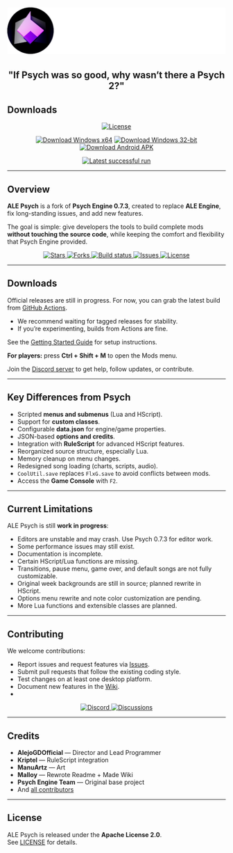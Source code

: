<h1 align="center">
  <img src="art/githubLogo.png" alt="ALE Psych Logo">
</h1>

<h2 align="center">
  "If Psych was so good, why wasn’t there a Psych 2?"  
</h2>

## Downloads

<p align="center">
  <a href="https://github.com/ALE-Psych-Crew/ALE-Psych/blob/main/LICENSE">
    <img alt="License" src="https://img.shields.io/github/license/ALE-Psych-Crew/ALE-Psych?style=flat-square">
  </a>
</p>


<p align="center">
  <a href="https://github.com/ALE-Psych-Crew/ALE-Psych/actions/runs/17804508136/artifacts/4037104941"><img alt="Download Windows x64" src="https://img.shields.io/badge/Windows%20x64-download-2ea44f.svg"></a>
  <a href="https://github.com/ALE-Psych-Crew/ALE-Psych/actions/runs/17804508112/artifacts/4037108675"><img alt="Download Windows 32-bit" src="https://img.shields.io/badge/Windows%2032--bit-download-2ea44f.svg"></a>
  <a href="https://github.com/ALE-Psych-Crew/ALE-Psych/actions/runs/17804508108/artifacts/4037285682"><img alt="Download Android APK" src="https://img.shields.io/badge/Android%20APK-download-2ea44f.svg"></a>
</p>

<p align="center">
  <a href="https://github.com/ALE-Psych-Crew/ALE-Psych/actions?query=branch%3Amain+is%3Asuccess"><img alt="Latest successful run" src="https://img.shields.io/badge/Latest%20successful%20run-view-0366d6.svg"></a>
</p>


---

## Overview
**ALE Psych** is a fork of **Psych Engine 0.7.3**, created to replace **ALE Engine**, fix long-standing issues, and add new features.  

The goal is simple: give developers the tools to build complete mods **without touching the source code**, while keeping the comfort and flexibility that Psych Engine provided.  

<p align="center">
  <a href="https://github.com/ALE-Psych-Crew/ALE-Psych/stargazers">
    <img alt="Stars" src="https://img.shields.io/github/stars/ALE-Psych-Crew/ALE-Psych?style=flat-square">
  </a>
  <a href="https://github.com/ALE-Psych-Crew/ALE-Psych/network/members">
    <img alt="Forks" src="https://img.shields.io/github/forks/ALE-Psych-Crew/ALE-Psych?style=flat-square">
  </a>
  <a href="https://github.com/ALE-Psych-Crew/ALE-Psych/actions">
    <img alt="Build status" src="https://img.shields.io/github/actions/workflow/status/ALE-Psych-Crew/ALE-Psych/windows.yml?style=flat-square&label=build">
  </a>
  <a href="https://github.com/ALE-Psych-Crew/ALE-Psych/issues">
    <img alt="Issues" src="https://img.shields.io/github/issues/ALE-Psych-Crew/ALE-Psych?style=flat-square">
  </a>
  <a href="https://github.com/ALE-Psych-Crew/ALE-Psych/blob/main/LICENSE">
    <img alt="License" src="https://img.shields.io/github/license/ALE-Psych-Crew/ALE-Psych?style=flat-square">
  </a>
</p>


---

## Downloads
Official releases are still in progress. For now, you can grab the latest build from [GitHub Actions](https://github.com/ALE-Engine-Crew/ALE-Psych/actions).  

- We recommend waiting for tagged releases for stability.  
- If you’re experimenting, builds from Actions are fine.  

See the [Getting Started Guide](https://github.com/ALE-Psych-Crew/ALE-Psych/wiki) for setup instructions.  

**For players:** press **Ctrl + Shift + M** to open the Mods menu.  

Join the [Discord server](https://discord.gg/NP4U9CUrsH) to get help, follow updates, or contribute.  

---

## Key Differences from Psych
- Scripted **menus and submenus** (Lua and HScript).  
- Support for **custom classes**.  
- Configurable **data.json** for engine/game properties.  
- JSON-based **options and credits**.  
- Integration with **RuleScript** for advanced HScript features.  
- Reorganized source structure, especially Lua.  
- Memory cleanup on menu changes.  
- Redesigned song loading (charts, scripts, audio).  
- `CoolUtil.save` replaces `FlxG.save` to avoid conflicts between mods.  
- Access the **Game Console** with `F2`.  

---

## Current Limitations
ALE Psych is still **work in progress**:  

- Editors are unstable and may crash. Use Psych 0.7.3 for editor work.  
- Some performance issues may still exist.  
- Documentation is incomplete.  
- Certain HScript/Lua functions are missing.  
- Transitions, pause menu, game over, and default songs are not fully customizable.  
- Original week backgrounds are still in source; planned rewrite in HScript.  
- Options menu rewrite and note color customization are pending.  
- More Lua functions and extensible classes are planned.  

---

## Contributing
We welcome contributions:  

- Report issues and request features via [Issues](https://github.com/ALE-Engine-Crew/ALE-Psych/issues).  
- Submit pull requests that follow the existing coding style.  
- Test changes on at least one desktop platform.  
- Document new features in the [Wiki](https://github.com/ALE-Psych-Crew/ALE-Psych/wiki).
- 
<p align="center">
  <a href="https://discord.gg/NP4U9CUrsH">
    <img alt="Discord" src="https://img.shields.io/discord/1234567890?label=Discord&logo=discord&logoColor=white&color=5865F2">
  </a>
  <a href="https://github.com/ALE-Psych-Crew/ALE-Psych/discussions">
    <img alt="Discussions" src="https://img.shields.io/badge/GitHub-Discussions-blue?logo=github">
  </a>
</p>

---

## Credits
- **AlejoGDOfficial** — Director and Lead Programmer  
- **Kriptel** — RuleScript integration  
- **ManuArtz** — Art  
- **Malloy** — Rewrote Readme + Made Wiki
- **Psych Engine Team** — Original base project
- And [all contributors](https://github.com/ALE-Psych-Crew/ALE-Psych/graphs/contributors)  

---

## License
ALE Psych is released under the **Apache License 2.0**.  
See [LICENSE](LICENSE) for details.  
